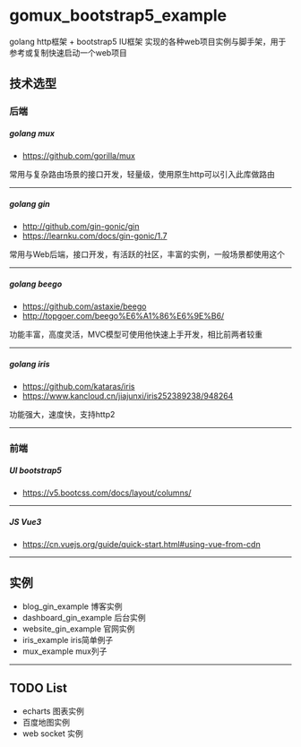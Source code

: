 # gomux_bootstrap5_example
golang http框架 + bootstrap5 IU框架 实现的各种web项目实例与脚手架，用于参考或复制快速启动一个web项目

## 技术选型

### 后端

##### golang mux 
- https://github.com/gorilla/mux

常用与复杂路由场景的接口开发，轻量级，使用原生http可以引入此库做路由

--- 

##### golang gin
- http://github.com/gin-gonic/gin
- https://learnku.com/docs/gin-gonic/1.7

常用与Web后端，接口开发，有活跃的社区，丰富的实例，一般场景都使用这个

---

##### golang beego
- https://github.com/astaxie/beego
- http://topgoer.com/beego%E6%A1%86%E6%9E%B6/

功能丰富，高度灵活，MVC模型可使用他快速上手开发，相比前两者较重

---

##### golang  iris
- https://github.com/kataras/iris
- https://www.kancloud.cn/jiajunxi/iris252389238/948264

功能强大，速度快，支持http2

---


### 前端

##### UI bootstrap5
- https://v5.bootcss.com/docs/layout/columns/

---

##### JS Vue3
- https://cn.vuejs.org/guide/quick-start.html#using-vue-from-cdn

---

## 实例
- blog_gin_example  博客实例
- dashboard_gin_example  后台实例
- website_gin_example 官网实例
- iris_example iris简单例子
- mux_example  mux列子

---

## TODO List

- echarts 图表实例
- 百度地图实例
- web socket 实例
